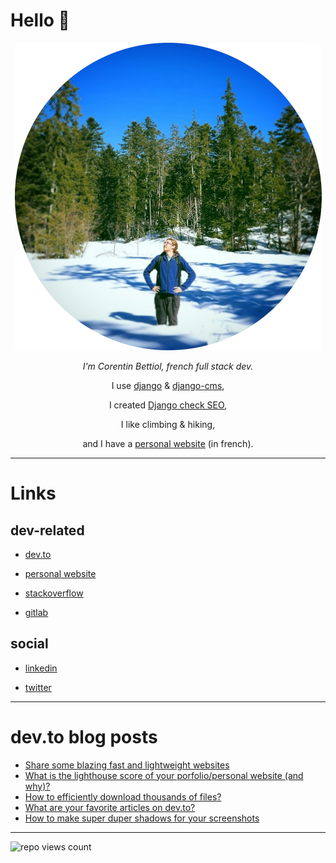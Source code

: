 # Hello 👋

<div align="center">

<img src="https://raw.githubusercontent.com/corentinbettiol/corentinbettiol/master/src/avatar.png" />

<i>I'm Corentin Bettiol, french full stack dev.</i>

I use [django](https://github.com/django/django) & [django-cms](https://github.com/divio/django-cms),

I created [Django check SEO](https://github.com/kapt-labs/django-check-seo),

I like climbing & hiking,

and I have a [personal website](https://l3m.in) (in french).

</div>

----

# Links

## dev-related

* [dev.to](https://dev.to/corentinbettiol)

* [personal website](https://l3m.in)

* [stackoverflow](https://stackoverflow.com/users/6813732/sodimel)

* [gitlab](https://gitlab.com/sodimel/)

## social

* [linkedin](https://www.linkedin.com/in/corentinbettiol)

* [twitter](https://twitter.com/sodimel)

----

# dev.to blog posts

<!-- BLOG-POST-LIST:START -->
- [Share some blazing fast and lightweight websites](https://dev.to/corentinbettiol/share-some-blazing-fast-and-lightweight-websites-17g7)
- [What is the lighthouse score of your porfolio/personal website (and why)?](https://dev.to/corentinbettiol/what-is-the-lighthouse-score-of-your-porfolio-and-why-5h9f)
- [How to efficiently download thousands of files?](https://dev.to/corentinbettiol/how-to-efficiently-download-thousands-of-files-1ml3)
- [What are your favorite articles on dev.to?](https://dev.to/corentinbettiol/what-are-your-favorite-articles-on-dev-to-2c55)
- [How to make super duper shadows for your screenshots](https://dev.to/corentinbettiol/how-to-make-super-duper-shadows-for-your-screenshots-2m17)
<!-- BLOG-POST-LIST:END -->


----

![repo views count](https://komarev.com/ghpvc/?username=corentinbettiol&color=brightgreen&style=flat-square)
